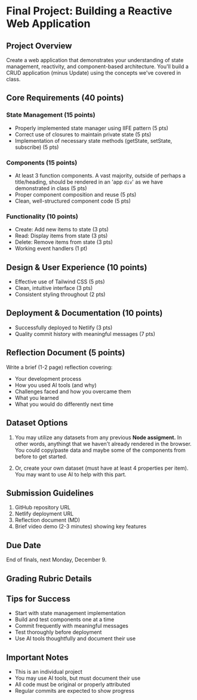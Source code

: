 # Final Project: Building a Reactive Web Application

## Project Overview
Create a web application that demonstrates your understanding of state management, reactivity, and component-based architecture. You'll build a CRUD application (minus Update) using the concepts we've covered in class.

## Core Requirements (40 points)

### State Management (15 points)
- Properly implemented state manager using IIFE pattern (5 pts)
- Correct use of closures to maintain private state (5 pts)
- Implementation of necessary state methods (getState, setState, subscribe) (5 pts)

### Components (15 points)
- At least 3 function components. A vast majority, outside of perhaps a title/heading, should be rendered in an 'app `div`' as we have demonstrated in class (5 pts)
- Proper component composition and reuse (5 pts)
- Clean, well-structured component code (5 pts)

### Functionality (10 points)
- Create: Add new items to state (3 pts)
- Read: Display items from state (3 pts)
- Delete: Remove items from state (3 pts)
- Working event handlers (1 pt)

## Design & User Experience (10 points)
- Effective use of Tailwind CSS (5 pts)
- Clean, intuitive interface (3 pts)
- Consistent styling throughout (2 pts)

## Deployment & Documentation (10 points)
- Successfully deployed to Netlify (3 pts)
- Quality commit history with meaningful messages (7 pts)

## Reflection Document (5 points)
Write a brief (1-2 page) reflection covering:
- Your development process
- How you used AI tools (and why)
- Challenges faced and how you overcame them
- What you learned
- What you would do differently next time

## Dataset Options
1. You may utilize any datasets from any previous **Node assigment.** In other words, anythingt that we haven't already rendered in the browser. You could copy/paste data and maybe some of the components from before to get started.
   
2. Or, create your own dataset (must have at least 4 properties per item). You may want to use AI to help with this part.

## Submission Guidelines
1. GitHub repository URL
2. Netlify deployment URL
3. Reflection document (MD)
4. Brief video demo (2-3 minutes) showing key features

## Due Date
End of finals, next Monday, December 9.

## Grading Rubric Details

## Tips for Success
- Start with state management implementation
- Build and test components one at a time
- Commit frequently with meaningful messages
- Test thoroughly before deployment
- Use AI tools thoughtfully and document their use

## Important Notes
- This is an individual project
- You may use AI tools, but must document their use
- All code must be original or properly attributed
- Regular commits are expected to show progress
